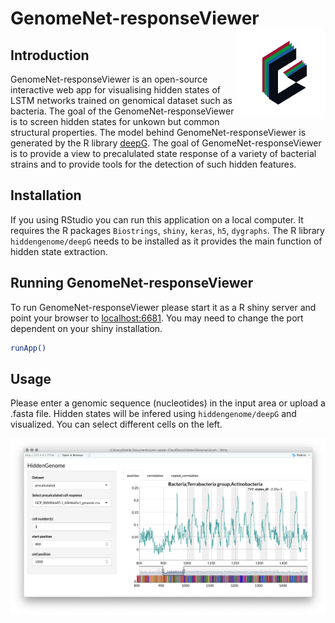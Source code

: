 # GenomeNet-responseViewer <img src="www/Logo.png" width="131px" height="140px" align="right" style="padding-left:10px;background-color:white;" />

## Introduction

GenomeNet-responseViewer is an open-source interactive web app for visualising hidden states of LSTM networks trained on genomical dataset such as bacteria. The goal of the GenomeNet-responseViewer is to screen hidden states for unkown but common structural properties. The model behind GenomeNet-responseViewer is generated by the R library [deepG](https://github.com/hiddengenome/deepG). The goal of GenomeNet-responseViewer is to provide a view to precalulated state response of a variety of bacterial strains and to provide tools for the detection of such hidden features.

## Installation

If you using RStudio you can run this application on a local computer. It requires the R packages `Biostrings`, `shiny`, `keras`, `h5`, `dygraphs`. The R library `hiddengenome/deepG` needs to be installed as it provides the main function of hidden state extraction. 


## Running GenomeNet-responseViewer

To run GenomeNet-responseViewer please start it as a R shiny server and point your browser to  [localhost:6681](http://http://localhost:6681). You may need to change the port dependent on your shiny installation. 

```bash
runApp()
```

## Usage

Please enter a genomic sequence (nucleotides) in the input area or upload a .fasta file. Hidden states will be infered using `hiddengenome/deepG` and visualized. You can select different cells on the left. 

![Web app](src/images/figure.png)

